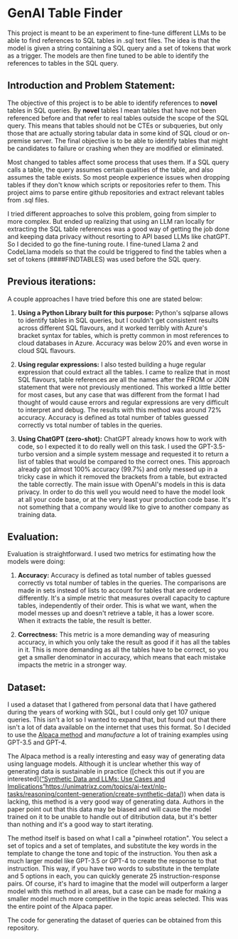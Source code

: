 # GenAI Table Finder

This project is meant to be an experiment to fine-tune different LLMs to be able to find references to SQL tables in .sql text files. The idea is that the model is given a string containing a SQL query and a set of tokens that work as a trigger. The models are then fine tuned to be able to identify the references to tables in the SQL query.

## Introduction and Problem Statement:

The objective of this project is to be able to identify references to **novel** tables in SQL queries. By **novel** tables I mean tables that have not been referenced before and that refer to real tables outside the scope of the SQL query. This means that tables should not be CTEs or subqueries, but only those that are actually storing tabular data in some kind of SQL cloud or on-premise server. The final objective is to be able to identify tables that might be candidates to failure or crashing when they are modified or eliminated.

Most changed to tables affect some process that uses them. If a SQL query calls a table, the query assumes certain qualities of the table, and also assumes the table exists. So most people experience issues when dropping tables if they don't know which scripts or repositories refer to them. This project aims to parse entire github repositories and extract relevant tables from .sql files.

I tried different approaches to solve this problem, going from simpler to more complex. But ended up realizing that using an LLM ran locally for extracting the SQL table references was a good way of getting the job done and keeping data privacy without resorting to API based LLMs like chatGPT. So I decided to go the fine-tuning route. I fine-tuned Llama 2 and CodeLlama models so that the could be triggered to find the tables when a set of tokens (####FINDTABLES) was used before the SQL query.

## Previous iterations:

A couple approaches I have tried before this one are stated below:

1) **Using a Python Library built for this purpose:** Python's sqlparse allows to identify tables in SQL queries, but I couldn't get consistent results across different SQL flavours, and it worked terribly with Azure's bracket syntax for tables, which is pretty common in most references to cloud databases in Azure. Accuracy was below 20% and even worse in cloud SQL flavours.

2) **Using regular expressions:** I also tested building a huge regular expression that could extract all the tables. I came to realize that in most SQL flavours, table references are all the names after the FROM or JOIN statement that were not previously mentioned. This worked a little better for most cases, but any case that was different from the format I had thought of would cause errors and regular expressions are very difficult to interpret and debug. The results with this method was around 72% accuracy. Accuracy is defined as total number of tables guessed correctly vs total number of tables in the queries.

3) **Using ChatGPT (zero-shot):** ChatGPT already knows how to work with code, so I expected it to do really well on this task. I used the GPT-3.5-turbo version and a simple system message and requested it to return a list of tables that would be compared to the correct ones. This approach already got almost 100% accuracy (99.7%) and only messed up in a tricky case in which it removed the brackets from a table, but extracted the table correctly. The main issue with OpenAI's models in this is data privacy. In order to do this well you would need to have the model look at all your code base, or at the very least your production code base. It's not something that a company would like to give to another company as training data.

## Evaluation: 

Evaluation is straightforward. I used two metrics for estimating how the models were doing:

1) **Accuracy:** Accuracy is defined as total number of tables guessed correctly vs total number of tables in the queries. The comparisons are made in sets instead of lists to account for tables that are ordered differently. It's a simple metric that measures overall capacity to capture tables, independently of their order. This is what we want, when the model messes up and doesn't retrieve a table, it has a lower score. When it extracts the table, the result is better.

2) **Correctness:** This metric is a more demanding way of measuring accuracy, in which you only take the result as good if it has all the tables in it. This is more demanding as all the tables have to be correct, so you get a smaller denominator in accuracy, which means that each mistake impacts the metric in a stronger way.

## Dataset:

I used a dataset that I gathered from personal data that I have gathered during the years of working with SQL, but I could only get 107 unique queries. This isn't a lot so I wanted to expand that, but found out that there isn't a lot of data available on the internet that uses this format. So I decided to use the [Alpaca method](https://crfm.stanford.edu/2023/03/13/alpaca.html) and *manufacture* a lot of training examples using GPT-3.5 and GPT-4. 

The Alpaca method is a really interesting and easy way of generating data using language models. Although it is unclear whether this way of generating data is sustainable in practice ([check this out if you are interested]([“Synthetic Data and LLMs: Use Cases and Implications”](https://unimatrixz.com/topics/ai-text/nlp-tasks/reasoning/content-generation/create-synthetic-data/)https://unimatrixz.com/topics/ai-text/nlp-tasks/reasoning/content-generation/create-synthetic-data/)) when data is lacking, this method is a very good way of generating data. Authors in the paper point out that this data may be biased and will cause the model trained on it to be unable to handle out of ditribution data, but it's better than nothing and it's a good way to start iterating.

The method itself is based on what I call a "pinwheel rotation". You select a set of topics and a set of templates, and substitute the key words in the template to change the tone and topic of the instruction. You then ask a much larger model like GPT-3.5 or GPT-4 to create the response to that instruction. This way, if you have two words to substitute in the template and 5 options in each, you can quickly generate 25 instruction-response pairs. Of course, it's hard to imagine that the model will outperform a larger model with this method in all areas, but a case can be made for making a smaller model much more competitive in the topic areas selected. This was the entire point of the Alpaca paper.

The code for generating the dataset of queries can be obtained from this repository.





